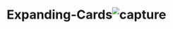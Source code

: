 # Expanding-Cards![capture](https://user-images.githubusercontent.com/65559868/131806480-088ac197-8e4d-4ad1-aefb-d46b99b06bb5.PNG)
